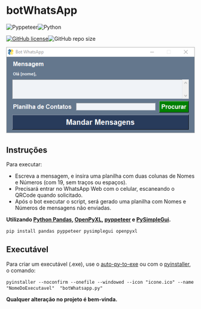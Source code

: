 # botWhatsApp

<img alt="Pyppeteer" src="https://img.shields.io/badge/Pyppeteer-175510?style=flat&logo=Puppeteer&logoColor=white"/><img alt="Python" src="https://img.shields.io/badge/Python-43e600?style=flat&logo=python&logoColor=white"/>

[![GitHub license](https://img.shields.io/github/license/renatocfrancisco/botWhatsapp)](https://github.com/renatocfrancisco/botWhatsapp)![GitHub repo size](https://img.shields.io/github/repo-size/renatocfrancisco/botWhatsapp)

![Executável do botWhatsApp v1.3](assets/app.png)

## Instruções

Para executar:
- Escreva a mensagem, e insira uma planilha com duas colunas de Nomes e Números (com 19, sem traços ou espaços).
- Precisará entrar no WhatsApp Web com o celular, escaneando o QRCode quando solicitado.
- Após o bot executar o script, será gerado uma planilha com Nomes e Números de mensagens não enviadas.

**Utilizando [Python Pandas](https://pandas.pydata.org/), [OpenPyXL](https://openpyxl.readthedocs.io/en/stable/), [pyppeteer](https://github.com/pyppeteer/pyppeteer) e [PySimpleGui](https://pysimplegui.readthedocs.io/en/latest/).**
```
pip install pandas pyppeteer pysimplegui openpyxl
```

## Executável

Para criar um executável (.exe), use o [auto-py-to-exe](https://github.com/brentvollebregt/auto-py-to-exe) ou com o [pyinstaller](https://github.com/pyinstaller/pyinstaller), o comando:
```
pyinstaller --noconfirm --onefile --windowed --icon "icone.ico" --name "NomeDoExecutavel"  "botWhatsapp.py"
```

**Qualquer alteração no projeto é bem-vinda.**
